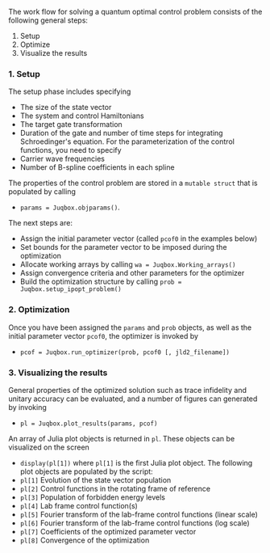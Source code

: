 The work flow for solving a quantum optimal control problem consists of the following general steps:
1. Setup
2. Optimize
3. Visualize the results

### 1. Setup
The setup phase includes specifying
- The size of the state vector
- The system and control Hamiltonians
- The target gate transformation
- Duration of the gate and number of time steps for integrating Schroedinger's equation.
For the parameterization of the control functions, you need to specify
- Carrier wave frequencies
- Number of B-spline coefficients in each spline

The properties of the control problem are stored in a `mutable struct` that is populated by calling
- `params = Juqbox.objparams()`.

The next steps are:
- Assign the initial parameter vector (called `pcof0` in the examples below)
- Set bounds for the parameter vector to be imposed during the optimization
- Allocate working arrays by calling `wa = Juqbox.Working_arrays()`
- Assign convergence criteria and other parameters for the optimizer
- Build the optimization structure by calling `prob = Juqbox.setup_ipopt_problem()`

### 2. Optimization
Once you have been assigned the `params` and `prob` objects, as well as the initial parameter vector 
`pcof0`, the optimizer is invoked by
- `pcof = Juqbox.run_optimizer(prob, pcof0 [, jld2_filename])`

### 3. Visualizing the results
General properties of the optimized solution such as trace infidelity and unitary accuracy can be evaluated, 
and a number of figures can generated by invoking
- `pl = Juqbox.plot_results(params, pcof)`

An array of Julia plot objects is returned in `pl`. These objects can be visualized on the screen
- `display(pl[1])`
where `pl[1]` is the first Julia plot object. The following plot objects are populated by the script: 
- `pl[1]` Evolution of the state vector population
- `pl[2]` Control functions in the rotating frame of reference
- `pl[3]` Population of forbidden energy levels
- `pl[4]` Lab frame control function(s)
- `pl[5]` Fourier transform of the lab-frame control functions (linear scale)
- `pl[6]` Fourier transform of the lab-frame control functions (log scale)
- `pl[7]` Coefficients of the optimized parameter vector
- `pl[8]` Convergence of the optimization
